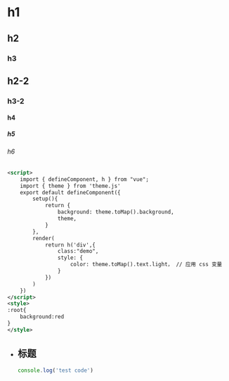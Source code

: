 # h1

## h2

### h3

## h2-2

### h3-2

#### h4

##### h5

###### h6

<script setup lang="ts">
import { Transition } from "vue";
</script>

```xml
<script>
    import { defineComponent, h } from "vue";
    import { theme } from 'theme.js'
    export default defineComponent({
        setup(){
            return {
                background: theme.toMap().background,
                theme,
            }
        },
        render(
            return h('div',{
                class:"demo",
                style: {
                    color: theme.toMap().text.light， // 应用 css 变量
                }
            })
        )
    })
</script>
<style>
:root{
    background:red
}
</style>
```

<!-- 缩进测试 -->
- ## 标题

    ```ts
    console.log('test code')
    ```
